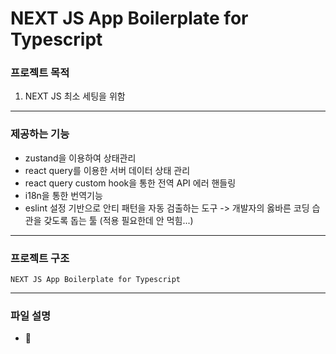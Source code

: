 # NEXT JS App Boilerplate for Typescript

### 프로젝트 목적

1. NEXT JS 최소 세팅을 위함

---

### 제공하는 기능

- zustand을 이용하여 상태관리
- react query를 이용한 서버 데이터 상태 관리
- react query custom hook을 통한 전역 API 에러 핸들링
- i18n을 통한 번역기능
- eslint 설정 기반으로 안티 패턴을 자동 검출하는 도구 -> 개발자의 옳바른 코딩 습관을 갖도록 돕는 툴 (적용 필요한데 안 먹힘...)

---

### 프로젝트 구조

```
NEXT JS App Boilerplate for Typescript
```

---

### 파일 설명

- 📁

